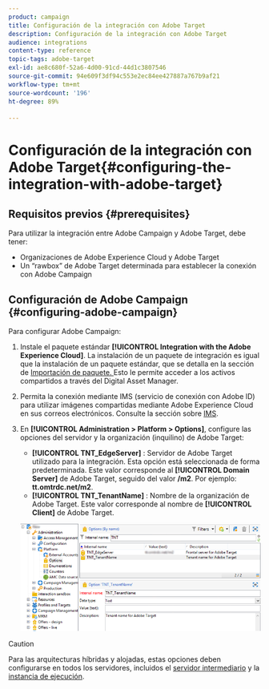 ```yaml
---
product: campaign
title: Configuración de la integración con Adobe Target
description: Configuración de la integración con Adobe Target
audience: integrations
content-type: reference
topic-tags: adobe-target
exl-id: ae8c680f-52a6-4d00-91cd-44d1c3807546
source-git-commit: 94e609f3df94c553e2ec84ee427887a767b9af21
workflow-type: tm+mt
source-wordcount: '196'
ht-degree: 89%

---
```


# Configuración de la integración con Adobe Target{#configuring-the-integration-with-adobe-target}

## Requisitos previos {#prerequisites}

Para utilizar la integración entre Adobe Campaign y Adobe Target, debe tener:

* Organizaciones de Adobe Experience Cloud y Adobe Target
* Un “rawbox” de Adobe Target determinada para establecer la conexión con Adobe Campaign

## Configuración de Adobe Campaign {#configuring-adobe-campaign}

Para configurar Adobe Campaign:

1. Instale el paquete estándar **[!UICONTROL Integration with the Adobe Experience Cloud]**. La instalación de un paquete de integración es igual que la instalación de un paquete estándar, que se detalla en la sección de [Importación de paquete. ](../../platform/using/working-with-data-packages.md#importing-packages) Esto le permite acceder a los activos compartidos a través del Digital Asset Manager.
1. Permita la conexión mediante IMS (servicio de conexión con Adobe ID) para utilizar imágenes compartidas mediante Adobe Experience Cloud en sus correos electrónicos. Consulte la sección sobre [IMS](../../integrations/using/about-adobe-id.md).
1. En **[!UICONTROL Administration > Platform > Options]**, configure las opciones del servidor y la organización (inquilino) de Adobe Target:

   * **[!UICONTROL TNT_EdgeServer]** : Servidor de Adobe Target utilizado para la integración. Esta opción está seleccionada de forma predeterminada. Este valor corresponde al **[!UICONTROL Domain Server]** de Adobe Target, seguido del valor **/m2**. Por ejemplo: **tt.omtrdc.net/m2**.
   * **[!UICONTROL TNT_TenantName]** : Nombre de la organización de Adobe Target. Este valor corresponde al nombre de **[!UICONTROL Client]** de Adobe Target.

   ![](assets/tar_options.png)

>[!CAUTION]
>
>Para las arquitecturas híbridas y alojadas, estas opciones deben configurarse en todos los servidores, incluidos el [servidor intermediario](../../installation/using/mid-sourcing-server.md) y la [instancia de ejecución](../../message-center/using/configuring-instances.md#execution-instance).